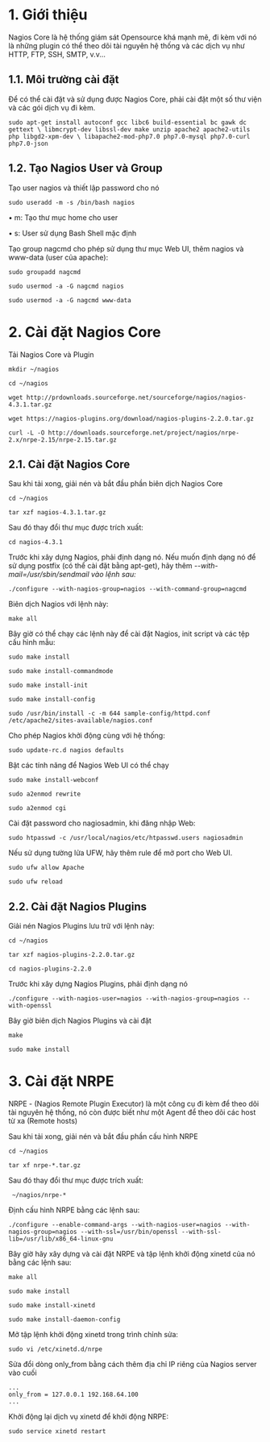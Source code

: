 # 1. Giới thiệu

Nagios Core là hệ thống giám sát Opensource khá mạnh mẽ, đi kèm với nó là những plugin có thể theo dõi tài nguyên hệ thống và các dịch vụ như HTTP, FTP, SSH, SMTP, v.v...

## 1.1. Môi trường cài đặt

Để có thể cài đặt và sử dụng được Nagios Core, phải cài đặt một số thư viện và các gói dịch vụ đi kèm.

`sudo apt-get install autoconf gcc libc6 build-essential bc gawk dc gettext \
libmcrypt-dev libssl-dev make unzip apache2 apache2-utils php libgd2-xpm-dev \
libapache2-mod-php7.0 php7.0-mysql php7.0-curl php7.0-json`

## 1.2. Tạo Nagios User và Group

Tạo user nagios và thiết lập password cho nó

`sudo useradd -m -s /bin/bash nagios`

•	m: Tạo thư mục home cho user

•	s: User sử dụng Bash Shell mặc định

Tạo group nagcmd cho phép sử dụng thư mục Web UI, thêm nagios và www-data (user của apache):

`sudo groupadd nagcmd`

`sudo usermod -a -G nagcmd nagios`

`sudo usermod -a -G nagcmd www-data`

# 2. Cài đặt Nagios Core

Tải Nagios Core và Plugin

`mkdir ~/nagios`

`cd ~/nagios`

`wget http://prdownloads.sourceforge.net/sourceforge/nagios/nagios-4.3.1.tar.gz`

`wget https://nagios-plugins.org/download/nagios-plugins-2.2.0.tar.gz`

`curl -L -O http://downloads.sourceforge.net/project/nagios/nrpe-2.x/nrpe-2.15/nrpe-2.15.tar.gz`

## 2.1. Cài đặt Nagios Core

Sau khi tải xong, giải nén và bắt đầu phần biên dịch Nagios Core

`cd ~/nagios`

`tar xzf nagios-4.3.1.tar.gz`

Sau đó thay đổi thư mục được trích xuất:

`cd nagios-4.3.1`

Trước khi xây dựng Nagios, phải định dạng nó. Nếu muốn định dạng nó để sử dụng postfix (có thể cài đặt bằng apt-get), hãy thêm *--with-mail=/usr/sbin/sendmail vào lệnh sau:*

`./configure --with-nagios-group=nagios --with-command-group=nagcmd`

Biên dịch Nagios với lệnh này:

`make all` 

Bây giờ có thể chạy các lệnh này để cài đặt Nagios, init script và các tệp cấu hình mẫu:

`sudo make install`

`sudo make install-commandmode`

`sudo make install-init`

`sudo make install-config`

`sudo /usr/bin/install -c -m 644 sample-config/httpd.conf /etc/apache2/sites-available/nagios.conf`

Cho phép Nagios khởi động cùng với hệ thống:

`sudo update-rc.d nagios defaults`

Bật các tính năng để Nagios Web UI có thể chạy

`sudo make install-webconf`

`sudo a2enmod rewrite`

`sudo a2enmod cgi`

Cài đặt password cho nagiosadmin, khi đăng nhập Web:

`sudo htpasswd -c /usr/local/nagios/etc/htpasswd.users nagiosadmin`

Nếu sử dụng tường lửa UFW, hãy thêm rule để mở port cho Web UI.

`sudo ufw allow Apache`

`sudo ufw reload`

## 2.2.	Cài đặt Nagios Plugins

Giải nén Nagios Plugins lưu trữ với lệnh này:

`cd ~/nagios`

`tar xzf nagios-plugins-2.2.0.tar.gz`

`cd nagios-plugins-2.2.0`

Trước khi xây dựng Nagios Plugins, phải định dạng nó

`./configure --with-nagios-user=nagios --with-nagios-group=nagios --with-openssl `

Bây giờ biên dịch Nagios Plugins và cài đặt

`make `

`sudo make install`

# 3. Cài đặt NRPE

NRPE - (Nagios Remote Plugin Executor) là một công cụ đi kèm để theo dõi tài nguyên hệ thống, nó còn được biết như một Agent để theo dõi các host từ xa (Remote hosts)

Sau khi tải xong, giải nén và bắt đầu phần cấu hình NRPE

`cd ~/nagios`

`tar xf nrpe-*.tar.gz`

Sau đó thay đổi thư mục được trích xuất:

` ~/nagios/nrpe-*`

Định cấu hình NRPE bằng các lệnh sau:

`./configure --enable-command-args --with-nagios-user=nagios --with-nagios-group=nagios --with-ssl=/usr/bin/openssl --with-ssl-lib=/usr/lib/x86_64-linux-gnu`

Bây giờ hãy xây dựng và cài đặt NRPE và tập lệnh khởi động xinetd của nó bằng các lệnh sau:

`make all `

`sudo make install`

`sudo make install-xinetd`

`sudo make install-daemon-config`

Mở tập lệnh khởi động xinetd trong trình chỉnh sửa:

`sudo vi /etc/xinetd.d/nrpe`

Sửa đổi dòng only_from bằng cách thêm địa chỉ IP riêng của Nagios server vào cuối
```
...
only_from = 127.0.0.1 192.168.64.100
...
```
Khởi động lại dịch vụ xinetd để khởi động NRPE:

`sudo service xinetd restart `

